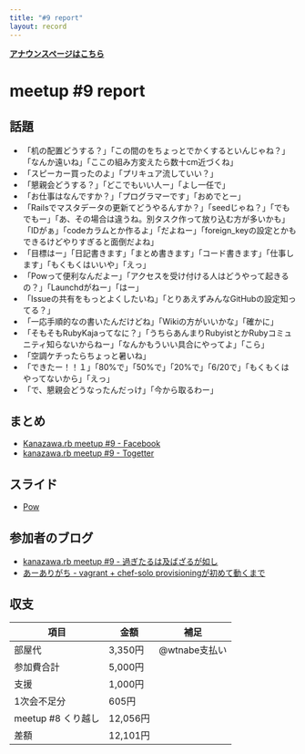```yaml
---
title: "#9 report"
layout: record
---
```


<p> <a href="./"><strong>アナウンスページはこちら</strong></a></p>

meetup #9 report
=================

話題
----

-   「机の配置どうする？」「この間のをちょっとでかくするといんじゃね？」「なんか遠いね」「ここの組み方変えたら数十cm近づくね」
-   「スピーカー買ったのよ」「プリキュア流していい？」
-   「懇親会どうする？」「どこでもいい人ー」「よし一任で」
-   「お仕事はなんですか？」「プログラマーです」「おめでとー」
-   「Railsでマスタデータの更新てどうやるんすか？」「seedじゃね？」「でもでもー」「あ、その場合は違うね。別タスク作って放り込む方が多いかも」「IDがぁ」「codeカラムとか作るよ」「だよねー」「foreign\_keyの設定とかもできるけどやりすぎると面倒だよね」
-   「目標はー」「日記書きます」「まとめ書きます」「コード書きます」「仕事します」「もくもくはいいや」「えっ」
-   「Powって便利なんだよー」「アクセスを受け付ける人はどうやって起きるの？」「Launchdがねー」「はー」
-   「Issueの共有をもっとよくしたいね」「とりあえずみんなGitHubの設定知ってる？」
-   「一応手順的なの書いたんだけどね」「Wikiの方がいいかな」「確かに」
-   「そもそもRubyKajaってなに？」「うちらあんまりRubyistとかRubyコミュニティ知らないからねー」「なんかもういい具合にやってよ」「こら」
-   「空調ケチったらちょっと暑いね」
-   「できたー！！１」「80%で」「50%で」「20%で」「6/20で」「もくもくはやってないから」「えっ」
-   「で、懇親会どうなったんだっけ」「今から取るわー」

まとめ
------

-   [Kanazawa.rb meetup #9 - Facebook](https://www.facebook.com/media/set/?set=a.538471556195285.1073741827.462234290485679)
-   [kanazawa.rb meetup #9 - Togetter](http://togetter.com/li/508679)

スライド
--------

-   [Pow](http://www.slideshare.net/yizawa/pow-21874326)

参加者のブログ
--------------

-   [kanazawa.rb meetup #9 - 過ぎたるは及ばざるが如し](http://cotton-desu.hatenablog.com/entry/2013/05/26/223640)
-   [あーありがち - vagrant + chef-solo provisioningが初めて動くまで](http://aligach.net/diary/20130525.html#p01)

収支
----

 | 項目                  | 金額       | 補足            |
 | --------------------- | ---------- | --------------- |
 | 部屋代                | 3,350円    | @wtnabe支払い   |
 | 参加費合計            | 5,000円    |                 |
 | 支援                  | 1,000円    |                 |
 | 1次会不足分           | 605円      |                 |
 | meetup #8 くり越し    | 12,056円   |                 |
 | 差額                  | 12,101円   |                 |

